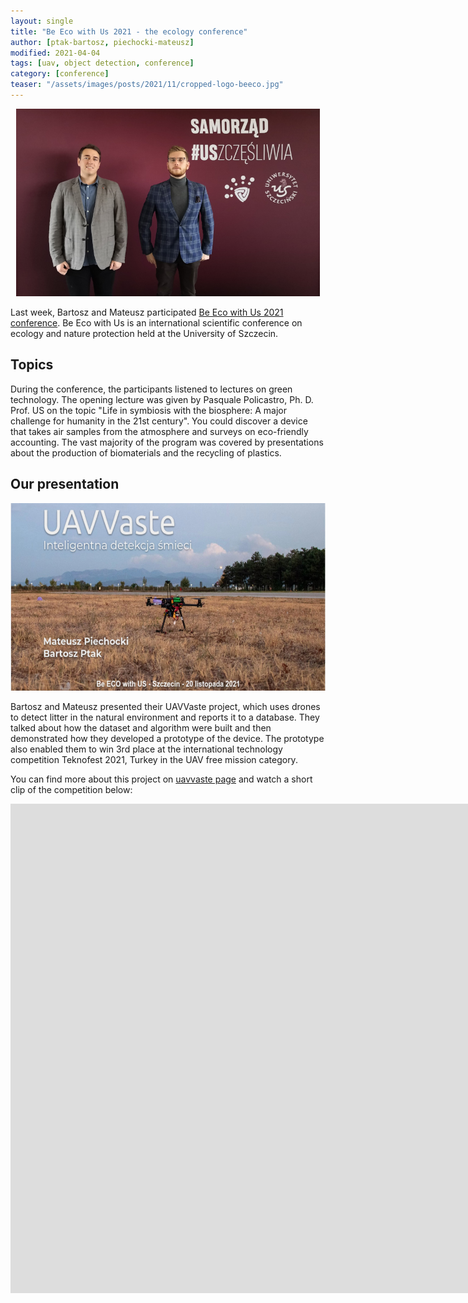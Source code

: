 ```yaml
---
layout: single
title: "Be Eco with Us 2021 - the ecology conference"
author: [ptak-bartosz, piechocki-mateusz]
modified: 2021-04-04
tags: [uav, object detection, conference]
category: [conference]
teaser: "/assets/images/posts/2021/11/cropped-logo-beeco.jpg"
---
```


<p align="center">
    <img src="/assets/images/posts/2021/11/beeco.jpg" height="300px" />
</p>

Last week, Bartosz and Mateusz participated [Be Eco with Us 2021 conference](https://beecowithus.usz.edu.pl/work/konferencja/). Be Eco with Us is an international scientific conference on ecology and nature protection held at the University of Szczecin.

## Topics

During the conference, the participants listened to lectures on green technology. The opening lecture was given by Pasquale Policastro, Ph. D. Prof. US on the topic "Life in symbiosis with the biosphere: A major challenge for humanity in the 21st century". You could discover a device that takes air samples from the atmosphere and surveys on eco-friendly accounting. The vast majority of the program was covered by presentations about the production of biomaterials and the recycling of plastics.

## Our presentation

<p align="center">
    <img src="/assets/images/posts/2021/11/uavvaste.jpg" height="300px" />
</p>

Bartosz and Mateusz presented their UAVVaste project, which uses drones to detect litter in the natural environment and reports it to a database. They talked about how the dataset and algorithm were built and then demonstrated how they developed a prototype of the device. The prototype also enabled them to win 3rd place at the international technology competition Teknofest 2021, Turkey in the UAV free mission category.

You can find more about this project on [uavvaste page](https://uavvaste.github.io/) and watch a short clip of the competition below: 

<iframe width="1904" height="783" src="https://www.youtube.com/embed/0vWxLgMk3UY" title="YouTube video player" frameborder="0" allow="accelerometer; autoplay; clipboard-write; encrypted-media; gyroscope; picture-in-picture" allowfullscreen></iframe>